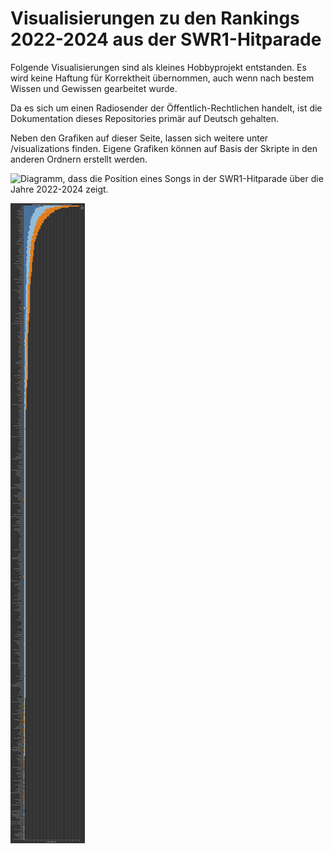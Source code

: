 # Visualisierungen zu den Rankings 2022-2024 aus der SWR1-Hitparade

Folgende Visualisierungen sind als kleines Hobbyprojekt entstanden. Es wird keine Haftung für Korrektheit übernommen, auch wenn nach bestem Wissen und Gewissen gearbeitet wurde.

Da es sich um einen Radiosender der Öffentlich-Rechtlichen handelt, ist die Dokumentation dieses Repositories primär auf Deutsch gehalten.

Neben den Grafiken auf dieser Seite, lassen sich weitere unter /visualizations finden. Eigene Grafiken können auf Basis der Skripte in den anderen Ordnern erstellt werden.

![Diagramm, dass die Position eines Songs in der SWR1-Hitparade über die Jahre 2022-2024 zeigt.](/visualizations/rank_over_years_with_title.svg?raw=true)

![Absolute Anzahl der Songs eines artist in der SWR1-Hitparade in den Jahren 2022-2024](/visualizations/abs_amount_songs_grouped_by_artist.svg?raw=true)
